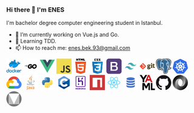 ### Hi there 👋 I'm ENES

I'm bachelor degree computer engineering student in Istanbul.

- 🔭 I’m currently working on Vue.js and Go.
- 🔭 Learning TDD.
- 📫 How to reach me: enes.bek.93@gmail.com

<p align="left">
  <img src="https://github.com/github/explore/raw/main/topics/docker/docker.png" alt="aws" width="40" height="40"/>
  <img src="https://github.com/github/explore/raw/main/topics/go/go.png" alt="aws" width="40" height="40"/>
  <img src="https://github.com/github/explore/raw/main/topics/vue/vue.png" alt="aws" width="40" height="40"/>
  <img src="https://github.com/github/explore/raw/main/topics/javascript/javascript.png" alt="aws" width="40" height="40"/>
  <img src="https://github.com/github/explore/raw/main/topics/html/html.png" alt="aws" width="40" height="40"/>
  <img src="https://github.com/github/explore/raw/main/topics/css/css.png" alt="aws" width="40" height="40"/>
  <img src="https://github.com/github/explore/raw/main/topics/bootstrap/bootstrap.png" alt="aws" width="40" height="40"/>
  <img src="https://github.com/github/explore/raw/main/topics/tailwind/tailwind.png" alt="aws" width="40" height="40"/>
  <img src="https://github.com/github/explore/raw/main/topics/git/git.png" alt="aws" width="40" height="40"/>
  <img src="https://github.com/github/explore/raw/main/topics/postgresql/postgresql.png" alt="aws" width="40" height="40"/>
  <img src="https://github.com/github/explore/raw/main/topics/kubernetes/kubernetes.png" alt="aws" width="40" height="40"/>
  <img src="https://github.com/github/explore/raw/main/topics/google-cloud/google-cloud.png" alt="aws" width="40" height="40"/>
  <img src="https://github.com/github/explore/raw/main/topics/java/java.png" alt="aws" width="40" height="40"/>
  <img src="https://github.com/github/explore/raw/main/topics/python/python.png" alt="aws" width="40" height="40"/>
  <img src="https://github.com/github/explore/raw/main/topics/c/c.png" alt="aws" width="40" height="40"/>
  <img src="https://github.com/github/explore/raw/main/topics/heroku/heroku.png" alt="aws" width="40" height="40"/>
  <img src="https://github.com/github/explore/raw/main/topics/npm/npm.png" alt="aws" width="40" height="40"/>
  <img src="https://github.com/github/explore/raw/main/topics/react/react.png" alt="aws" width="40" height="40"/>
  <img src="https://github.com/github/explore/raw/main/topics/sql/sql.png" alt="aws" width="40" height="40"/>
  <img src="https://github.com/github/explore/raw/main/topics/yaml/yaml.png" alt="aws" width="40" height="40"/>
  <img src="https://github.com/github/explore/raw/main/topics/github/github.png" alt="aws" width="40" height="40"/>
  <img src="https://github.com/github/explore/raw/main/topics/json/json.png" alt="aws" width="40" height="40"/>
  <img src="https://github.com/github/explore/raw/main/topics/material-design/material-design.png" alt="aws" width="40" height="40"/>
</p>
